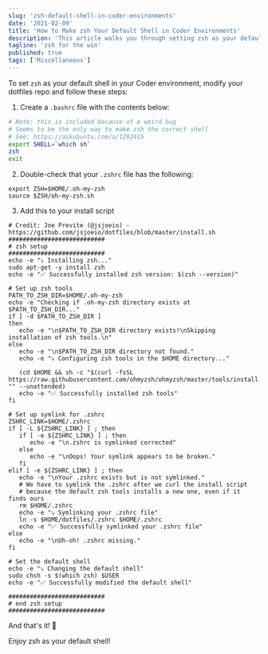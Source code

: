 ```yaml
---
slug: 'zsh-default-shell-in-coder-environments'
date: '2021-02-09'
title: 'How to Make zsh Your Default Shell in Coder Environments'
description: 'This article walks you through setting zsh as your default shell in Coder environments.'
tagline: 'zsh for the win'
published: true
tags: ['Miscellaneous']
---
```


To set `zsh` as your default shell in your Coder environment, modify your dotfiles repo and follow these steps:

1. Create a `.bashrc` file with the contents below:

```bash
# Note: this is included because of a weird bug
# Seems to be the only way to make zsh the correct shell
# See: https://askubuntu.com/a/1292415
export SHELL=`which sh`
zsh
exit
```

2. Double-check that your `.zshrc` file has the following:

```shell
export ZSH=$HOME/.oh-my-zsh
source $ZSH/oh-my-zsh.sh
```

3. Add this to your install script

```shell
# Credit: Joe Previte (@jsjoeio) - https://github.com/jsjoeio/dotfiles/blob/master/install.sh
###########################
# zsh setup
###########################
echo -e "⤵ Installing zsh..."
sudo apt-get -y install zsh
echo -e "✅ Successfully installed zsh version: $(zsh --version)"

# Set up zsh tools
PATH_TO_ZSH_DIR=$HOME/.oh-my-zsh
echo -e "Checking if .oh-my-zsh directory exists at $PATH_TO_ZSH_DIR..."
if [ -d $PATH_TO_ZSH_DIR ]
then
   echo -e "\n$PATH_TO_ZSH_DIR directory exists!\nSkipping installation of zsh tools.\n"
else
   echo -e "\n$PATH_TO_ZSH_DIR directory not found."
   echo -e "⤵ Configuring zsh tools in the $HOME directory..."

   (cd $HOME && sh -c "$(curl -fsSL https://raw.githubusercontent.com/ohmyzsh/ohmyzsh/master/tools/install.sh)" "" --unattended)
   echo -e "✅ Successfully installed zsh tools"
fi

# Set up symlink for .zshrc
ZSHRC_LINK=$HOME/.zshrc
if [ -L ${ZSHRC_LINK} ] ; then
   if [ -e ${ZSHRC_LINK} ] ; then
      echo -e "\n.zshrc is symlinked corrected"
   else
      echo -e "\nOops! Your symlink appears to be broken."
   fi
elif [ -e ${ZSHRC_LINK} ] ; then
   echo -e "\nYour .zshrc exists but is not symlinked."
   # We have to symlink the .zshrc after we curl the install script
   # because the default zsh tools installs a new one, even if it finds ours
   rm $HOME/.zshrc
   echo -e "⤵ Symlinking your .zshrc file"
   ln -s $HOME/dotfiles/.zshrc $HOME/.zshrc
   echo -e "✅ Successfully symlinked your .zshrc file"
else
   echo -e "\nUh-oh! .zshrc missing."
fi

# Set the default shell
echo -e "⤵ Changing the default shell"
sudo chsh -s $(which zsh) $USER
echo -e "✅ Successfully modified the default shell"

###########################
# end zsh setup
###########################
```

And that's it! 🎉

Enjoy zsh as your default shell!
